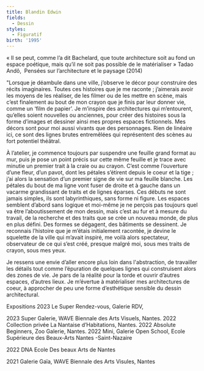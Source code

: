 ```yaml
---
title: Blandin Edwin
fields:
  - Dessin
styles:
  - Figuratif
birth: '1995'
---
```


« Il se peut, comme l’a dit Bachelard, que toute architecture soit au fond un espace poétique,
mais qu’il ne soit pas possible de le matérialiser »  Tadao Andô,  Pensées sur l’architecture et le paysage (2014) 

"Lorsque je déambule dans une ville, j’observe le décor pour construire des récits imaginaires. Toutes ces
histoires que je me raconte ; j’aimerais avoir les moyens de les réaliser, de les filmer ou de les mettre en scène, mais c’est finalement au bout de mon crayon que je finis par leur donner vie, comme un ‘film de papier’.
Je m’inspire des architectures qui m’entourent, qu’elles soient nouvelles ou anciennes, pour créer des
histoires sous la forme d’images et dessiner ainsi mes propres espaces fictionnels. Mes décors sont pour moi aussi
vivants que des personnages. Rien de linéaire ici, ce sont des lignes brutes entremêlées qui représentent des scènes au fort potentiel théâtral. 

À l’atelier, je commence toujours par suspendre une feuille grand format au mur, puis je pose un point précis sur cette même feuille et je trace avec minutie un premier trait à la craie ou au crayon. C’est comme l’ouverture d’une fleur, d’un pavot, dont les pétales s’étirent depuis le coeur et la tige ; j’ai alors la sensation d’un premier signe de vie sur ma feuille blanche. Les pétales du bout de ma ligne vont fuser de droite et à gauche dans un vacarme grandissant de traits et de lignes éparses. Ces débuts ne sont jamais simples, ils sont labyrinthiques, sans forme ni figure. Les espaces semblent d’abord sans logique et moi-même je ne perçois pas toujours quel va être l’aboutissement de mon dessin, mais c’est au fur et à mesure du travail, de la recherche et des traits que se crée un nouveau monde, de plus en plus défini. Des formes se dégagent, des bâtiments se dessinent. Je reconnais l’histoire que je m’étais initialement racontée, je devine le squelette de la ville qui m’avait inspiré, me voilà alors spectateur, observateur de ce qui s’est créé, presque malgré moi, sous mes traits de crayon, sous mes yeux. 

Je ressens une envie d’aller encore plus loin dans l'abstraction, de travailler les détails tout comme l’épuration de quelques lignes qui construisent alors des zones de vie. Je pars de la réalité pour la torde et ouvrir d’autres espaces, d’autres lieux. Je m’évertue à matérialiser mes architectures de coeur, à approcher de peu une forme d’esthétique sensible du dessin architectural. 

Expositions 
2023 Le Super Rendez-vous, Galerie RDV, 

2023 Super Galerie, WAVE Biennale des Arts Visuels, Nantes.
2022 Collection privée La Nantaise d’Habitations, Nantes.
2022 Absolute Beginners, Zoo Galerie, Nantes.
2022 Mini, Galerie Open School, Ecole Supérieure des Beaux-Arts Nantes -Saint-Nazaire

2022 DNA Ecole Des beaux Arts de Nantes 

2021 Galerie Gaïa, WAVE Biennale des Arts Visules, Nantes 







